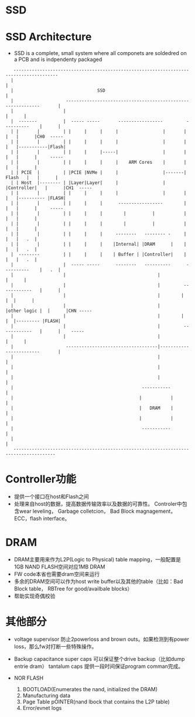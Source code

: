 # SSD


<!--more-->
# SSD Architecture
 - SSD is a complete, small system where all componets are soldedred on a PCB and is indpendenty packaged
```
   ---------------------------------------------------------------------------------------
  |                                                                                       |
  |                                SSD                                                    |
  |                    ------------------------------------------------------------       |
  |                   |                                                            |      |
  |  -------          |  ----- -----       -----------------         ----------    |      |
  | |       |         | |     |     |     |                 |       |          |   |      |CH0  ----- 
  | |       |         | |     |     |     |                 |       |          |   |-----------|Flash|
  | |       |         | |     |     |-----|                 |       |          |   |      |     -----
  | |       |         | |     |     |     |    ARM Cores    |       |          |   |      |
  | | PCIE  |         | |PCIE |NVMe |     |                 |-------|  Flash   |   |      |
  | | Host  |-------- | |Layer|Layer|     |                 |       |Controller|   |      |CH1  -----
  | |       |         | |     |     |     |                 |       |          |   |---------- |FLASH|
  | |       |         | |     |     |      -----------------        |          |   |      |     -----
  | |       |         | |     |     |        |          |           |          |   |      |
  | |       |         | |     |     |        |          |           |          |   |      |
  | |       |         | |     |     |     --------   -------- -     |          |   |   .  |
  | |       |         | |     |     |    |Internal| |DRAM      |    |          |   |   .  |
  |  --------         | |     |     |    | Buffer | |Controller|    |          |   |   .  |
  |                   |  ----- -----      --------   ----------      ----------    |   .  |
  |                   |                                   |                        |      |
  |                   |                                   |         ------------   |      |
  |                   |                                   |        |            |  |      |
  |                   |                                   |        |other logic |  |      |CHN -----
  |                   |                                   |        |            |  |--------- |FLASH|
  |                   |                                   |         ------------   |      |    -----
  |                   |                                   |                        |      |
  |                    -----------------------------------|------------------------       |
  |                                                       |                               | 
  |                                                       |                               |
  |                                                       |                               |
  |                                                 -----------                           |
  |                                                |           |                          |
  |                                                |   DRAM    |                          |
  |                                                |           |                          |
  |                                                 -----------                           |
  |                                                                                       |
   --------------------------------------------------------------------------------------
```
# Controller功能
- 提供一个接口在host和Flash之间
- 处理来自host的数据，提高数据传输效率以及数据的可靠性。
  Controler中包含wear leveling， Garbage colletcion， Bad Block magnagement，ECC，flash interface。
  

# DRAM
- DRAM主要用来作为L2P(Logic to Physical) table mapping，一般配置是1GB NAND FLASH空间对应1MB DRAM
- FW code本省也需要dram空间来运行
- 多余的DRAM空间可以作为host write buffer以及其他的table（比如：Bad Block table， RBTree for good/availbale blocks）
- 帮助实现奇偶校验

# 其他部分
- voltage supervisor
  防止2powerloss and brown outs。如果检测到有power loss，那么fw对打断一些特殊操作。

- Backup capacitance
  super caps 可以保证整个drive backup（比如dump entrie dram）
  tantalum caps 提供一段时间保证program comman完成。

- NOR FLASH
  1. BOOTLOAD(Enumerates the nand, initialized the DRAM)
  2. Manufacturing data
  3. Page Table pOINTER(nand lbock that contains the L2P table)
  4. Error/evnet logs

